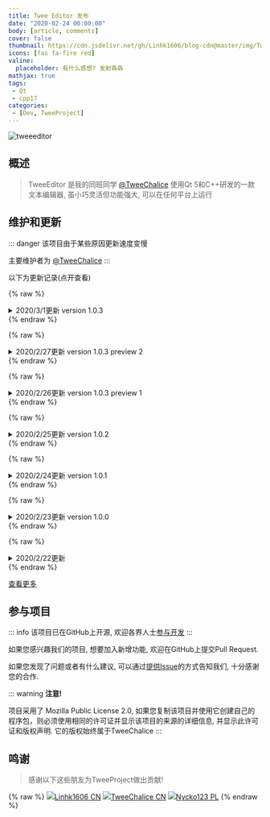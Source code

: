 ```yaml
---
title: Twee Editor 发布
date: "2020-02-24 00:00:00"
body: [article, comments]
cover: false
thumbnail: https://cdn.jsdelivr.net/gh/Linhk1606/blog-cdn@master/img/TweeEditor.jpg
icons: [fas fa-fire red]
valine:
  placeholder: 有什么感想? 发射犇犇
mathjax: true
tags:
 - Qt
 - cpp17
categories:
 - [Dev, TweeProject]
---
```

![tweeeditor](https://cdn.jsdelivr.net/gh/Linhk1606/blog-cdn@master/img/TweeEditorLogo.svg)

<!--more-->

## 概述

> TweeEditor 是我的同班同学 [@TweeChalice](https://github.com/TweeChalice) 使用Qt 5和C++研发的一款文本编辑器, 虽小巧灵活但功能强大, 可以在任何平台上运行

## 维护和更新

::: danger
该项目由于某些原因更新速度变慢

主要维护者为 [@TweeChalice](https://github.com/TweeChalice)
:::

以下为更新记录(点开查看)

{% raw %}
<details>
<summary>
2020/3/1更新 <blue>version 1.0.3</blue>
</summary>
{% endraw %}

该版本已构建完成(终于), 以下为v1.0.3的全部新增功能

1. 文件保存提示更加人性化
2. 字体设定对话框优化

{% raw %}</details>{% endraw %}

{% raw %}
<details>
<summary>
2020/2/27更新 <blue>version 1.0.3</blue> <yellow>preview 2</yellow>
</summary>
{% endraw %}

该版本没啥新增功能... 仅仅只是一些小界面优化

{% raw %}</details>{% endraw %}

{% raw %}
<details>
<summary>
2020/2/26更新 <blue>version 1.0.3</blue> <yellow>preview 1</yellow>
</summary>
{% endraw %}

该版本目前还未构建完毕, 以下为新增功能:

1. 文件保存提示更加人性化

以下为即将推出的功能:

1. 字体设定对话框优化

{% raw %}</details>{% endraw %}

{% raw %}
<details>
<summary>
2020/2/25更新 <blue>version 1.0.2</blue>
</summary>
{% endraw %}

1. 重构代码, 使其更易于维护
2. 更新图标
3. 修复了一些已知问题

{% raw %}</details>{% endraw %}

{% raw %}
<details>
<summary>
2020/2/24更新 <blue>version 1.0.1</blue>
</summary>
{% endraw %}

1. 加入打印功能
2. **首次** 使用时必须同意许可协议
3. 修复了一些已知问题

{% raw %}</details>{% endraw %}

{% raw %}
<details>
<summary>
2020/2/23更新 <blue>version 1.0.0</blue>
</summary>
{% endraw %}

1. 支持快速插入文件名与图标更新以及一点点的维护

{% raw %}</details>{% endraw %}

{% raw %}
<details>
<summary>
2020/2/22更新
</summary>
{% endraw %}

1. 在Linhk1606的代码的基础上实现了**任何时候**的未保存提示
2. 图标更改为扁平化风格
3. 实现了字体的设置并将字体的基本信息保存于注册表, 下一次使用仍可使用原先设定的字体
4. 部分优化了Linhk1606的代码

{% raw %}</details>{% endraw %}

<btn center large>[<i class='fab fa-github'></i> 查看更多](https://github.com/TweeChalice/TweeEditor/releases)</btn>

## 参与项目

::: info
该项目已在GitHub上开源, 欢迎各界人士<btn>[参与开发](https://github.com/TweeChalice/TweeEditor)</btn>
:::

如果您感兴趣我们的项目, 想要加入新增功能, 欢迎在GitHub上提交Pull Request.

如果您发现了问题或者有什么建议, 可以通过<btn>[提供Issue](https://github.com/TweeChalice/TweeEditor/issues/new/choose)</btn>的方式告知我们, 十分感谢您的合作.

::: warning
**注意!**

项目采用了 Mozilla Public License 2.0, 如果您复制该项目并使用它创建自己的程序包，则必须使用相同的许可证并显示该项目的来源的详细信息, 并显示此许可证和版权声明. 它的版权始终属于TweeChalice
:::

## 鸣谢

> 感谢以下这些朋友为TweeProject做出贡献!

{% raw %}
<btns circle grid5>
<a href='https://github.com/Linhk1606'><img src='https://avatars1.githubusercontent.com/u/50829219?s=60&v=4'>Linhk1606 <red>CN</red></a>
<a href='https://github.com/TweeChalice'><img src='https://avatars2.githubusercontent.com/u/44046868?s=400&u=3d2f5b65f8a8e12744b43e9e06760dfce159940d&v=4'>TweeChalice <red>CN</red></a>
<a href='https://github.com/nycko123'><img src='https://avatars3.githubusercontent.com/u/23498668?s=400&v=4'>Nycko123 <cyan>PL</cyan></a>
</btns>
{% endraw %}
